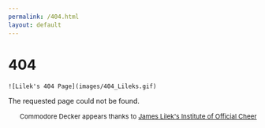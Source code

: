 ```yaml
---
permalink: /404.html
layout: default
---
```


# 404

    ![Lilek's 404 Page](images/404_Lileks.gif)

The requested page could not be found.

  <p align="right"><font size="-1">Commodore Decker appears thanks to <a href="https://www.lileks.com">James Lilek's <i></i>Institute of Official Cheer</i></a></font></p>


